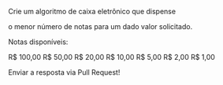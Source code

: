 Crie um algoritmo de caixa eletrônico que dispense

o menor número de notas para um dado valor solicitado.

Notas disponíveis:

R$ 100,00
R$  50,00
R$  20,00
R$  10,00
R$   5,00
R$   2,00
R$   1,00

Enviar a resposta via Pull Request!
